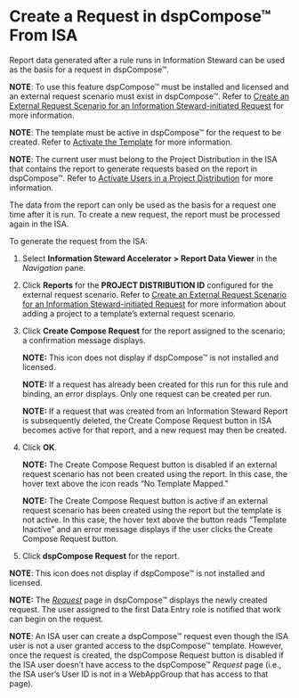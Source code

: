 # Create a Request in dspCompose™ From ISA

Report data generated after a rule runs in Information Steward can be
used as the basis for a request in dspCompose™.

<span style="font-weight: bold;">NOTE</span>: To use this feature
dspCompose™ must be installed and licensed and an external request
scenario must exist in dspCompose™. Refer to [Create an External Request
Scenario for an Information Steward-initiated
Request](Create_an_External_Request_Scenario_for_an_Information_Steward%20initiated_Request)
for more information.

<span style="font-weight: bold;">NOTE</span>: The template must be
active in dspCompose™ for the request to be created. Refer to [Activate
the Template](../../dspCompose/Use_Cases/Activate_the_Template) for
more information.

<span style="font-weight: bold;">NOTE</span>: The current user must
belong to the Project Distribution in the ISA that contains the report
to generate requests based on the report in dspCompose™. Refer to
[Activate Users in a Project
Distribution](Add_Users_to_a_Project_Distribution) for more
information.

The data from the report can only be used as the basis for a request one
time after it is run. To create a new request, the report must be
processed again in the ISA.

To generate the request from the ISA:

1.  Select **Information Steward Accelerator \>**
    <span style="font-weight: bold;">Report Data Viewer</span> in the
    <span style="font-style: italic;">Navigation</span> pane.

2.  Click <span style="font-weight: bold;">Reports</span> for the
    <span style="font-weight: bold;">PROJECT DISTRIBUTION ID</span>
    configured for the external request scenario. Refer to [Create an
    External Request Scenario for an Information Steward-initiated
    Request](Create_an_External_Request_Scenario_for_an_Information_Steward%20initiated_Request)
    for more information about adding a project to a template’s external
    request scenario.

3.  Click <span style="font-weight: bold;">Create Compose Request</span>
    for the report assigned to the scenario; a confirmation message
    displays.
    
    **NOTE:** This icon does not display if dspCompose™ is not installed
    and licensed.
    
    **NOTE:** If a request has already been created for this run for
    this rule and binding, an error displays. Only one request can be
    created per run.
    
    **NOTE:** If a request that was created from an Information Steward
    Report is subsequently deleted, the Create Compose Request button in
    ISA becomes active for that report, and a new request may then be
    created.

4.  Click <span style="font-weight: bold;">OK</span>.
    
    **NOTE:** The Create Compose Request button is disabled if an
    external request scenario has not been created using the report. In
    this case, the hover text above the icon reads “No Template Mapped.”
    
    **NOTE:** The Create Compose Request button is active if an external
    request scenario has been created using the report but the template
    is not active. In this case, the hover text above the button reads
    “Template Inactive” and an error message displays if the user
    clicks the Create Compose Request button.

5.  Click<span style="font-weight: bold;"> dspCompose Request</span> for
    the report.

<span style="font-weight: bold;">NOTE</span>: This icon does not display
if dspCompose™ is not installed and licensed.

**NOTE:** The
<span style="font-style: italic;">[Request](../../dspCompose/Page_Desc/Request_H)</span>
page in dspCompose™ displays the newly created request. The user
assigned to the first Data Entry role is notified that work can begin on
the request.

<span style="font-weight: bold;">NOTE</span>: An ISA user can create a
dspCompose™ request even though the ISA user is not a user granted
access to the dspCompose™ template. However, once the request is
created, the dspCompose Request button is disabled if the ISA user
doesn’t have access to the dspCompose™
<span style="font-style: italic;">Request</span> page (i.e., the ISA
user’s User ID is not in a WebAppGroup that has access to that page).
